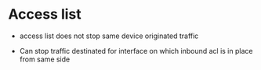 
# Access list  

* access list does not stop same device originated traffic   

* Can stop traffic destinated for interface on which inbound acl is in place from same side   

